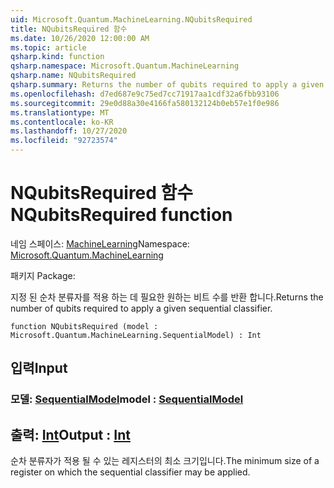 ```yaml
---
uid: Microsoft.Quantum.MachineLearning.NQubitsRequired
title: NQubitsRequired 함수
ms.date: 10/26/2020 12:00:00 AM
ms.topic: article
qsharp.kind: function
qsharp.namespace: Microsoft.Quantum.MachineLearning
qsharp.name: NQubitsRequired
qsharp.summary: Returns the number of qubits required to apply a given sequential classifier.
ms.openlocfilehash: d7ed687e9c75ed7cc71917aa1cdf32a6fbb93106
ms.sourcegitcommit: 29e0d88a30e4166fa580132124b0eb57e1f0e986
ms.translationtype: MT
ms.contentlocale: ko-KR
ms.lasthandoff: 10/27/2020
ms.locfileid: "92723574"
---
```

# <a name="nqubitsrequired-function"></a><span data-ttu-id="b96e8-102">NQubitsRequired 함수</span><span class="sxs-lookup"><span data-stu-id="b96e8-102">NQubitsRequired function</span></span>

<span data-ttu-id="b96e8-103">네임 스페이스: [MachineLearning](xref:Microsoft.Quantum.MachineLearning)</span><span class="sxs-lookup"><span data-stu-id="b96e8-103">Namespace: [Microsoft.Quantum.MachineLearning](xref:Microsoft.Quantum.MachineLearning)</span></span>

<span data-ttu-id="b96e8-104">패키지 [](https://nuget.org/packages/)</span><span class="sxs-lookup"><span data-stu-id="b96e8-104">Package: [](https://nuget.org/packages/)</span></span>


<span data-ttu-id="b96e8-105">지정 된 순차 분류자를 적용 하는 데 필요한 원하는 비트 수를 반환 합니다.</span><span class="sxs-lookup"><span data-stu-id="b96e8-105">Returns the number of qubits required to apply a given sequential classifier.</span></span>

```qsharp
function NQubitsRequired (model : Microsoft.Quantum.MachineLearning.SequentialModel) : Int
```


## <a name="input"></a><span data-ttu-id="b96e8-106">입력</span><span class="sxs-lookup"><span data-stu-id="b96e8-106">Input</span></span>

### <a name="model--sequentialmodel"></a><span data-ttu-id="b96e8-107">모델: [SequentialModel](xref:Microsoft.Quantum.MachineLearning.SequentialModel)</span><span class="sxs-lookup"><span data-stu-id="b96e8-107">model : [SequentialModel](xref:Microsoft.Quantum.MachineLearning.SequentialModel)</span></span>





## <a name="output--int"></a><span data-ttu-id="b96e8-108">출력: [Int](xref:microsoft.quantum.lang-ref.int)</span><span class="sxs-lookup"><span data-stu-id="b96e8-108">Output : [Int](xref:microsoft.quantum.lang-ref.int)</span></span>

<span data-ttu-id="b96e8-109">순차 분류자가 적용 될 수 있는 레지스터의 최소 크기입니다.</span><span class="sxs-lookup"><span data-stu-id="b96e8-109">The minimum size of a register on which the sequential classifier may be applied.</span></span>